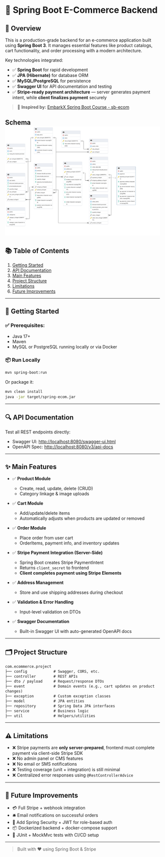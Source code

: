 # 🛒 Spring Boot E-Commerce Backend

## 📌 Overview
This is a production-grade backend for an e-commerce application built using **Spring Boot 3**. It manages essential features like product catalogs, cart functionality, and order processing with a modern architecture.

Key technologies integrated:
- ✅ **Spring Boot** for rapid development
- ✅ **JPA (Hibernate)** for database ORM
- ✅ **MySQL/PostgreSQL** for persistence
- ✅ **Swagger UI** for API documentation and testing
- ✅ **Stripe-ready payment architecture** — server generates payment intent, while **client finalizes payment** securely

> 🔗 **Inspired by:** [EmbarkX Spring Boot Course - sb-ecom](https://github.com/EmbarkXOfficial/spring-boot-course/tree/main/sb-ecom)

**Schema**
![ecommerce-erd.png](ecommerce-erd.png)
---

## 📚 Table of Contents
1. [Getting Started](#getting-started)
2. [API Documentation](#api-documentation)
3. [Main Features](#main-features)
4. [Project Structure](#project-structure)
5. [Limitations](#limitations)
6. [Future Improvements](#future-improvements)

---

## 🚀 Getting Started

### ✅ Prerequisites:
- Java 17+
- Maven
- MySQL or PostgreSQL running locally or via Docker

### 📦 Run Locally
```bash
mvn spring-boot:run
```

Or package it:
```bash
mvn clean install
java -jar target/spring-ecom.jar
```

---

## 🔍 API Documentation

Test all REST endpoints directly:
- Swagger UI: [http://localhost:8080/swagger-ui.html](http://localhost:8080/swagger-ui.html)
- OpenAPI Spec: [http://localhost:8080/v3/api-docs](http://localhost:8080/v3/api-docs)

---

## ✨ Main Features

- ✅ **Product Module**
  - Create, read, update, delete (CRUD)
  - Category linkage & image uploads

- ✅ **Cart Module**
  - Add/update/delete items
  - Automatically adjusts when products are updated or removed

- ✅ **Order Module**
  - Place order from user cart
  - OrderItems, payment info, and inventory updates

- ✅ **Stripe Payment Integration (Server-Side)**
  - Spring Boot creates Stripe PaymentIntent
  - Returns `client_secret` to frontend
  - **Client completes payment using Stripe Elements**

- ✅ **Address Management**
  - Store and use shipping addresses during checkout

- ✅ **Validation & Error Handling**
  - Input-level validation on DTOs

- ✅ **Swagger Documentation**
  - Built-in Swagger UI with auto-generated OpenAPI docs

---

## 🗂️ Project Structure
```
com.ecommerce.project
├── config            # Swagger, CORS, etc.
├── controller        # REST APIs
├── dto / payload     # Request/response DTOs
├── event             # Domain events (e.g., cart updates on product changes)
├── exception         # Custom exception classes
├── model             # JPA entities
├── repository        # Spring Data JPA interfaces
├── service           # Business logic
├── util              # Helpers/utilities
```

---

## ⚠️ Limitations

- ❌ Stripe payments are **only server-prepared**, frontend must complete payment via client-side Stripe SDK
- ❌ No admin panel or CMS features
- ❌ No email or SMS notifications
- ❌ Testing coverage (unit + integration) is still minimal
- ❌ Centralized error responses using `@RestControllerAdvice`

---

## 🔮 Future Improvements

- 💳 Full Stripe + webhook integration
- 🛎️ Email notifications on successful orders
- 🔐 Add Spring Security + JWT for role-based auth
- 📦 Dockerized backend + docker-compose support
- 🧪 JUnit + MockMvc tests with CI/CD setup

---

> Built with ❤️ using Spring Boot & Stripe